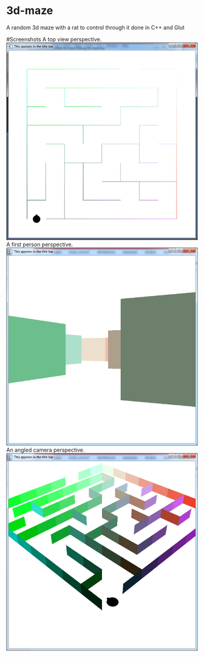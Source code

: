 # 3d-maze
A random 3d maze with a rat to control through it done in C++ and Glut

#Screenshots
A top view perspective. </br>
![topview](topview.png) </br>
A first person perspective.</br>
![ratview](ratview.png)</br>
An angled camera perspective.</br>
![perspectiveview](perspectiveview.png)</br>
